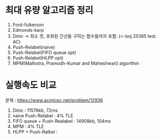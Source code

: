 # 최대 유량 알고리즘 정리
1. Ford-fulkerson
2. Edmonds-karp
3. Dinic -> 최소 컷, 포화된 간선들 구하는 함수들까지 포함. (<-boj 25365 test. AC)
4. Push-Relabel(naive)
5. Push-Relabel(FIFO queue opt)
6. Push-Relabel(HLPP opt)
7. MPM(Malhotra, Pramodh-Kumar and Maheshwari) algorithm

# 실행속도 비교
문제 : https://www.acmicpc.net/problem/12936
1. Dinic : 11576kb, 72ms
2. naive Push-Relabel : 4% TLE
3. FIFO queue + Push-Realabel : 14908kb, 104ms
4. MPM : 4% TLE
5. HLPP + Push-Ralbel : 

